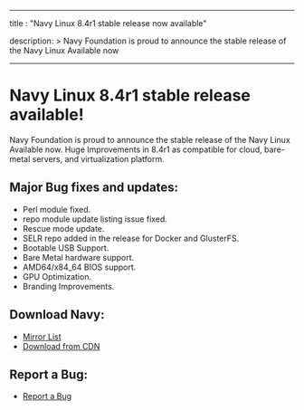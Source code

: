  
---
title : "Navy Linux 8.4r1 stable release now available"

description: >
    Navy Foundation is proud to announce the stable release of the Navy Linux Available now

---
# Navy Linux 8.4r1 stable release available!

Navy Foundation is proud to announce the stable release of the Navy Linux Available now. Huge Improvements in 8.4r1 as compatible for cloud, bare-metal servers, and virtualization platform.

## Major Bug fixes and updates:

- Perl module fixed.
- repo module update listing issue fixed.
- Rescue mode update. 
- SELR repo added in the release for Docker and GlusterFS.
- Bootable USB Support.
- Bare Metal hardware support.
- AMD64/x84_64 BIOS support.
- GPU Optimization.
- Branding Improvements.

## Download Navy:

- [Mirror List](https://navylinux.org/mirrorlist/)
- [Download from CDN](https://cdn.navylinux.org/navylinux/releases/8.5r1/x86_64/iso/) 

## Report a Bug:

- [Report a Bug](https://github.com/navy-linux/issue-tracker)
